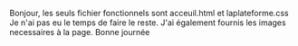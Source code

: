 Bonjour, les seuls fichier fonctionnels sont acceuil.html et laplateforme.css
Je n'ai pas eu le temps de faire le reste.
J'ai également fournis les images necessaires à la page.
Bonne journée

